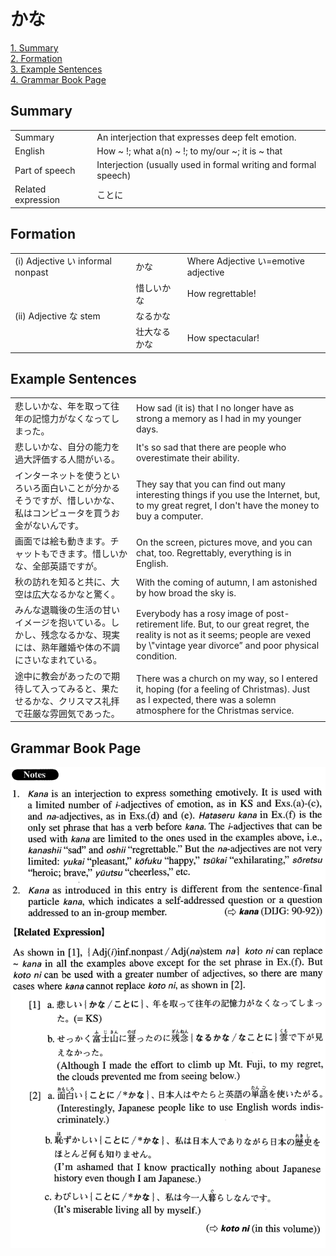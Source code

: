 # かな

[1. Summary](#summary)<br>
[2. Formation](#formation)<br>
[3. Example Sentences](#example-sentences)<br>
[4. Grammar Book Page](#grammar-book-page)<br>


## Summary

<table><tr>   <td>Summary</td>   <td>An interjection that expresses deep felt emotion.</td></tr><tr>   <td>English</td>   <td>How ~ !; what a(n) ~ !; to my/our ~; it is ~ that</td></tr><tr>   <td>Part of speech</td>   <td>Interjection (usually used in formal writing and formal speech)</td></tr><tr>   <td>Related expression</td>   <td>ことに</td></tr></table>

## Formation

<table class="table"><tbody><tr class="tr head"><td class="td"><span class="numbers">(i)</span> <span class="bold">Adjective い informal nonpast</span></td><td class="td"><span class="concept">かな</span></td><td class="td"><span>Where Adjective い=emotive adjective</span></td></tr><tr class="tr"><td class="td"></td><td class="td"><span>惜しい</span><span class="concept">かな</span></td><td class="td"><span>How regrettable!</span></td></tr><tr class="tr head"><td class="td"><span class="numbers">(ii)</span> <span class="bold">Adjective な stem</span></td><td class="td"><span>なる</span><span class="concept">かな</span></td><td class="td"></td></tr><tr class="tr"><td class="td"></td><td class="td"><span>壮大なる</span><span class="concept">かな</span></td><td class="td"><span>How spectacular!</span></td></tr></tbody></table>

## Example Sentences

<table><tr>   <td>悲しいかな、年を取って往年の記憶力がなくなってしまった。</td>   <td>How sad (it is) that I no longer have as strong a memory as I had in my younger days.</td></tr><tr>   <td>悲しいかな、自分の能力を過大評価する人間がいる。</td>   <td>It's so sad that there are people who overestimate their ability.</td></tr><tr>   <td>インターネットを使うといろいろ面白いことが分かるそうですが、惜しいかな、私はコンピュータを買うお金がないんです。</td>   <td>They say that you can find out many interesting things if you use the Internet, but, to my great regret, I don't have the money to buy a computer.</td></tr><tr>   <td>画面では絵も動きます。チャットもできます。惜しいかな、全部英語ですが。</td>   <td>On the screen, pictures move, and you can chat, too. Regrettably, everything is in English.</td></tr><tr>   <td>秋の訪れを知ると共に、大空は広大なるかなと驚く。</td>   <td>With the coming of autumn, I am astonished by how broad the sky is.</td></tr><tr>   <td>みんな退職後の生活の甘いイメージを抱いている。しかし、残念なるかな、現実には、熟年離婚や体の不調にさいなまれている。</td>   <td>Everybody has a rosy image of post-retirement life. But, to our great regret, the reality is not as it seems; people are vexed by \"vintage year divorce” and poor physical condition.</td></tr><tr>   <td>途中に教会があったので期待して入ってみると、果たせるかな、クリスマス礼拝で荘厳な雰囲気であった。</td>   <td>There was a church on my way, so I entered it, hoping (for a feeling of Christmas). Just as I expected, there was a solemn atmosphere for the Christmas service.</td></tr></table>

## Grammar Book Page

![](../img/Advancedかな.png)

